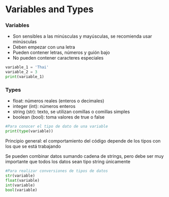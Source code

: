 # Variables and Types

### Variables

- Son sensibles a las minúsculas y mayúsculas, se recomienda usar minúsculas
- Deben empezar con una letra
- Pueden contener letras, números y guión bajo
- No pueden contener caracteres  especiales

```python
variable_1 = 'Thai'
variable_2 = 3
print(variable_1)
```

### Types

- float: números reales (enteros o decimales)
- integer (int): números enteros
- string (str): texto, se utilizan comillas o comillas simples
- boolean (bool): toma valores de true o false

```python
#Para conocer el tipo de dato de una variable
print(type(variable))
```

Principio general: el comportamiento del código depende de los tipos con los que se está trabajando

Se pueden combinar datos sumando cadena de strings, pero debe ser muy importante que todos los datos sean tipo string únicamente

```python
#Para realizar conversiones de tipos de datos
str(variable)
float(variable)
int(variable)
bool(variable)
```
